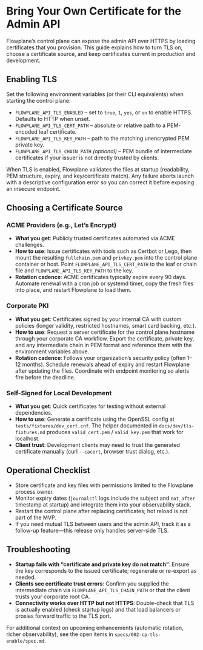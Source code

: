 # Bring Your Own Certificate for the Admin API

Flowplane’s control plane can expose the admin API over HTTPS by loading certificates that you provision. This guide explains how to turn TLS on, choose a certificate source, and keep certificates current in production and development.

## Enabling TLS

Set the following environment variables (or their CLI equivalents) when starting the control plane:

- `FLOWPLANE_API_TLS_ENABLED` – set to `true`, `1`, `yes`, or `on` to enable HTTPS. Defaults to HTTP when unset.
- `FLOWPLANE_API_TLS_CERT_PATH` – absolute or relative path to a PEM-encoded leaf certificate.
- `FLOWPLANE_API_TLS_KEY_PATH` – path to the matching unencrypted PEM private key.
- `FLOWPLANE_API_TLS_CHAIN_PATH` *(optional)* – PEM bundle of intermediate certificates if your issuer is not directly trusted by clients.

When TLS is enabled, Flowplane validates the files at startup (readability, PEM structure, expiry, and key/certificate match). Any failure aborts launch with a descriptive configuration error so you can correct it before exposing an insecure endpoint.

## Choosing a Certificate Source

### ACME Providers (e.g., Let’s Encrypt)
- **What you get**: Publicly trusted certificates automated via ACME challenges.
- **How to use**: Issue certificates with tools such as Certbot or Lego, then mount the resulting `fullchain.pem` and `privkey.pem` into the control plane container or host. Point `FLOWPLANE_API_TLS_CERT_PATH` to the leaf or chain file and `FLOWPLANE_API_TLS_KEY_PATH` to the key.
- **Rotation cadence**: ACME certificates typically expire every 90 days. Automate renewal with a cron job or systemd timer, copy the fresh files into place, and restart Flowplane to load them.

### Corporate PKI
- **What you get**: Certificates signed by your internal CA with custom policies (longer validity, restricted hostnames, smart card backing, etc.).
- **How to use**: Request a server certificate for the control plane hostname through your corporate CA workflow. Export the certificate, private key, and any intermediate chain in PEM format and reference them with the environment variables above.
- **Rotation cadence**: Follows your organization’s security policy (often 1–12 months). Schedule renewals ahead of expiry and restart Flowplane after updating the files. Coordinate with endpoint monitoring so alerts fire before the deadline.

### Self-Signed for Local Development
- **What you get**: Quick certificates for testing without external dependencies.
- **How to use**: Generate a certificate using the OpenSSL config at `tests/fixtures/dev_cert.cnf`. The helper documented in `docs/dev/tls-fixtures.md` produces `valid_cert.pem` / `valid_key.pem` that work for localhost.
- **Client trust**: Development clients may need to trust the generated certificate manually (curl `--cacert`, browser trust dialog, etc.).

## Operational Checklist

- Store certificate and key files with permissions limited to the Flowplane process owner.
- Monitor expiry dates (`journalctl` logs include the subject and `not_after` timestamp at startup) and integrate them into your observability stack.
- Restart the control plane after replacing certificates; hot reload is not part of the MVP.
- If you need mutual TLS between users and the admin API, track it as a follow-up feature—this release only handles server-side TLS.

## Troubleshooting

- **Startup fails with “certificate and private key do not match”**: Ensure the key corresponds to the issued certificate; regenerate or re-export as needed.
- **Clients see certificate trust errors**: Confirm you supplied the intermediate chain via `FLOWPLANE_API_TLS_CHAIN_PATH` or that the client trusts your corporate root CA.
- **Connectivity works over HTTP but not HTTPS**: Double-check that TLS is actually enabled (check startup logs) and that load balancers or proxies forward traffic to the TLS port.

For additional context on upcoming enhancements (automatic rotation, richer observability), see the open items in `specs/002-cp-tls-enable/spec.md`.
